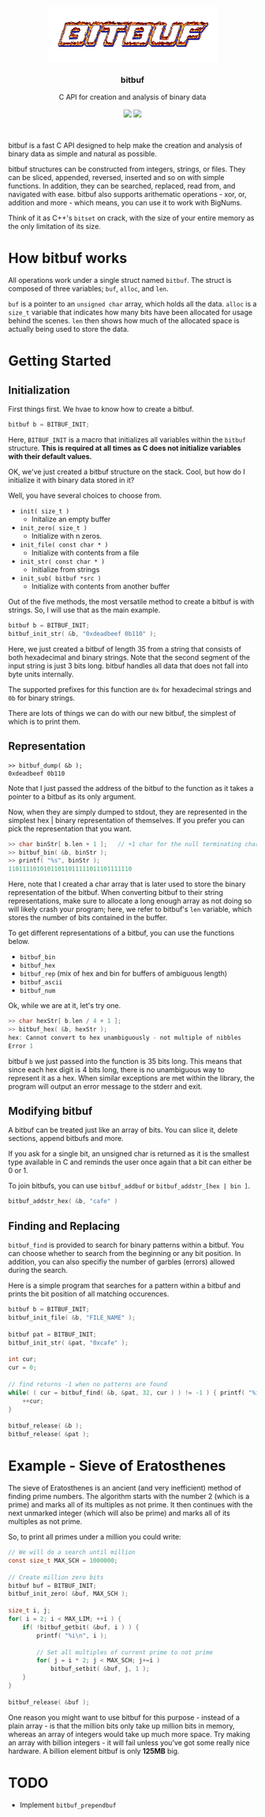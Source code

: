 <p align="center">
    <img src="./bitbuf_logo.gif">

  <h3 align="center">bitbuf</h3>


<p align="center">
    C API for creation and analysis of binary data
    <br>
    <br>
    <a href="https://travis-ci.org/mkchoi212/bitbuf"><img src="https://travis-ci.org/mkchoi212/bitbuf.svg?branch=master"></a>
    <a href="https://codecov.io/gh/mkchoi212/bitbuf"><img src="https://codecov.io/gh/mkchoi212/bitbuf/branch/master/graph/badge.svg"></a>
  </p>
</p>
<br>

bitbuf is a fast C API designed to help make the creation and analysis of binary data as simple and natural as possible.

bitbuf structures can be constructed from integers, strings, or files.
They can be sliced, appended, reversed, inserted and so on with simple functions.
In addition, they can be searched, replaced, read from, and navigated with ease.
bitbuf also supports arithematic operations - xor, or, addition and more - which means, you can use it to work with BigNums.

Think of it as C++'s `bitset` on crack, with the size of your entire memory as the only limitation of its size.

# How bitbuf works
All operations work under a single struct named `bitbuf`. The struct is composed of three variables; `buf`, `alloc`, and `len`.

`buf` is a pointer to an `unsigned char` array, which holds all the data. 
`alloc` is a `size_t` variable that indicates how many bits have been allocated for usage behind the scenes.
`len` then shows how much of the allocated space is actually being used to store the data.

# Getting Started
## Initialization
First things first. We hvae to know how to create a bitbuf.

```c
bitbuf b = BITBUF_INIT;
```

Here, `BITBUF_INIT` is a macro that initializes all variables within the `bitbuf` structure.
**This is required at all times as C does not initialize variables with their default values.**

OK, we've just created a bitbuf structure on the stack. Cool, but how do I initialize it with binary data stored in it?

Well, you have several choices to choose from.

- `init( size_t )` 
    - Initalize an empty buffer
- `init_zero( size_t )` 
    - Initialize with n zeros.
- `init_file( const char * )`
    - Initialize with contents from a file
- `init_str( const char * )`
    - Initialize from strings
- `init_sub( bitbuf *src )`
    - Initialize with contents from another buffer

Out of the five methods, the most versatile method to create a bitbuf is with strings. So, I will use that as the main example.

```c
bitbuf b = BITBUF_INIT;
bitbuf_init_str( &b, "0xdeadbeef 0b110" );
```
Here, we just created a bitbuf of length 35 from a string that consists of both hexadecimal and binary strings. Note that the second segment of the input string is just 3 bits long. bitbuf handles all data that does not fall into byte units internally.

The supported prefixes for this function are `0x` for hexadecimal strings and `0b` for binary strings. 

There are lots of things we can do with our new bitbuf, the simplest of which is to print them.

## Representation
```
>> bitbuf_dump( &b );
0xdeadbeef 0b110
```

Note that I just passed the address of the bitbuf to the function as it takes a pointer to a bitbuf as its only argument.

Now, when they are simply dumped to stdout, they are represented in the simplest hex | binary representation of themselves. If you prefer you can pick the representation that you want.

```c
>> char binStr[ b.len + 1 ];   // +1 char for the null terminating character
>> bitbuf_bin( &b, binStr );
>> printf( "%s", binStr ); 
11011110101011011011111011101111110
```

Here, note that I created a char array that is later used to store the binary representation of the bitbuf. When converting bitbuf to their string representations, make sure to allocate a long enough array as not doing so will likely crash your program; here, we refer to bitbuf's `len` variable, which stores the number of bits contained in the buffer.

To get different representations of a bitbuf, you can use the functions below.

- `bitbuf_bin`
- `bitbuf_hex`
- `bitbuf_rep` (mix of hex and bin for buffers of ambiguous length)
- `bitbuf_ascii`
- `bitbuf_num`

Ok, while we are at it, let's try one.

```c
>> char hexStr[ b.len / 4 + 1 ];
>> bitbuf_hex( &b, hexStr );
hex: Cannot convert to hex unambiguously - not multiple of nibbles
Error 1
```

bitbuf `b` we just passed into the function is 35 bits long.
This means that since each hex digit is 4 bits long, there is no unambiguous way to represent it as a hex.
When similar exceptions are met within the library, the program will output an error message to the stderr and exit.

## Modifying bitbuf
A bitbuf can be treated just like an array of bits. You can slice it, delete sections, append bitbufs and more.

If you ask for a single bit, an unsigned char is returned as it is the smallest type available in C and reminds the user once again that a bit can either be 0 or 1.

To join bitbufs, you can use `bitbuf_addbuf` or `bitbuf_addstr_[hex | bin ]`.

```c
bitbuf_addstr_hex( &b, "cafe" )
```

## Finding and Replacing
`bitbuf_find` is provided to search for binary patterns within a bitbuf. You can choose whether to search from the beginning or any bit position.
In addition, you can also specifiy the number of garbles (errors) allowed during the search.

Here is a simple program that searches for a pattern within a bitbuf and prints the bit position of all matching occurences.

```c
bitbuf b = BITBUF_INIT;
bitbuf_init_file( &b, "FILE_NAME" );

bitbuf pat = BITBUF_INIT;
bitbuf_init_str( &pat, "0xcafe" );

int cur;
cur = 0;

// find returns -1 when no patterns are found
while( ( cur = bitbuf_find( &b, &pat, 32, cur ) ) != -1 ) {	printf( "%i\n", cur );
    ++cur;
}
    
bitbuf_release( &b );
bitbuf_release( &pat );
```

# Example - Sieve of Eratosthenes
The sieve of Eratosthenes is an ancient (and very inefficient) method of finding prime numbers. The algorithm starts with the number 2 (which is a prime) and marks all of its multiples as not prime. It then continues with the next unmarked integer (which will also be prime) and marks all of its multiples as not prime.

So, to print all primes under a million you could write:

```c
// We will do a search until million
const size_t MAX_SCH = 1000000; 
              
// Create million zero bits
bitbuf buf = BITBUF_INIT;
bitbuf_init_zero( &buf, MAX_SCH );    
        
size_t i, j;
for( i = 2; i < MAX_LIM; ++i ) {
    if( !bitbuf_getbit( &buf, i ) ) {
        printf( "%i\n", i );
        
        // Set all multiples of current prime to not prime
        for( j = i * 2; j < MAX_SCH; j+=i ) 
            bitbuf_setbit( &buf, j, 1 );    
    }
}

bitbuf_release( &buf );
```

One reason you might want to use bitbuf for this purpose - instead of a plain array - is that the million bits only take up million bits in memory, whereas an array of integers would take up much more space. Try making an array with billion integers - it will fail unless you’ve got some really nice hardware. A billion element bitbuf is only **125MB** big.

# TODO
- Implement `bitbuf_prependbuf`
